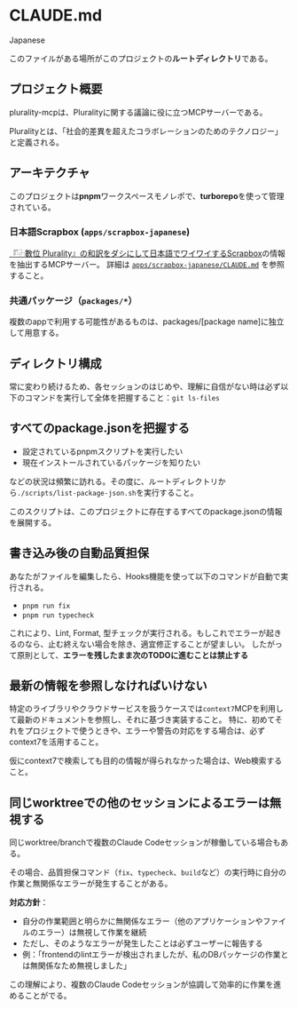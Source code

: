 # CLAUDE.md

<language>Japanese</language>

このファイルがある場所がこのプロジェクトの**ルートディレクトリ**である。

## プロジェクト概要

plurality-mcpは、Pluralityに関する議論に役に立つMCPサーバーである。

Pluralityとは、「社会的差異を超えたコラボレーションのためのテクノロジー」と定義される。

## アーキテクチャ

このプロジェクトは**pnpm**ワークスペースモノレポで、**turborepo**を使って管理されている。

### 日本語Scrapbox (`apps/scrapbox-japanese`)
[『⿻數位 Plurality』の和訳をダシにして日本語でワイワイするScrapbox](https://scrapbox.io/plurality-japanese/)の情報を抽出するMCPサーバー。
詳細は [`apps/scrapbox-japanese/CLAUDE.md`](./apps/scrapbpx-japanese/CLAUDE.md) を参照すること。

### 共通パッケージ（`packages/*`）
複数のappで利用する可能性があるものは、packages/[package name]に独立して用意する。

## ディレクトリ構成

常に変わり続けるため、各セッションのはじめや、理解に自信がない時は必ず以下のコマンドを実行して全体を把握すること：`git ls-files`

## すべてのpackage.jsonを把握する

- 設定されているpnpmスクリプトを実行したい
- 現在インストールされているパッケージを知りたい

などの状況は頻繁に訪れる。その度に、ルートディレクトリから`./scripts/list-package-json.sh`を実行すること。

このスクリプトは、このプロジェクトに存在するすべてのpackage.jsonの情報を展開する。

## 書き込み後の自動品質担保

あなたがファイルを編集したら、Hooks機能を使って以下のコマンドが自動で実行される。
- `pnpm run fix`
- `pnpm run typecheck`

これにより、Lint, Format, 型チェックが実行される。もしこれでエラーが起きるのなら、止む終えない場合を除き、適宜修正することが望ましい。
したがって原則として、**エラーを残したまま次のTODOに進むことは禁止する**

## 最新の情報を参照しなければいけない

特定のライブラリやクラウドサービスを扱うケースでは`context7`MCPを利用して最新のドキュメントを参照し、それに基づき実装すること。
特に、初めてそれをプロジェクトで使うときや、エラーや警告の対応をする場合は、必ずcontext7を活用すること。

仮にcontext7で検索しても目的の情報が得られなかった場合は、Web検索すること。

## 同じworktreeでの他のセッションによるエラーは無視する

同じworktree/branchで複数のClaude Codeセッションが稼働している場合もある。

その場合、品質担保コマンド（`fix`、`typecheck`、`build`など）の実行時に自分の作業と無関係なエラーが発生することがある。

**対応方針**：
- 自分の作業範囲と明らかに無関係なエラー（他のアプリケーションやファイルのエラー）は無視して作業を継続
- ただし、そのようなエラーが発生したことは必ずユーザーに報告する
- 例：「frontendのlintエラーが検出されましたが、私のDBパッケージの作業とは無関係なため無視しました」

この理解により、複数のClaude Codeセッションが協調して効率的に作業を進めることがでる。